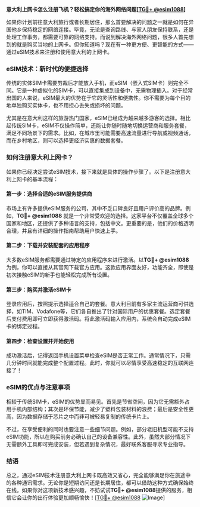 **意大利上网卡怎么注册飞机？轻松搞定你的海外网络问题[[TG💪+ @esim1088](https://t.me/s/esim1088)]**

如果你计划前往意大利旅行或者长期居住，那么首要解决的问题之一就是如何在异国他乡保持稳定的网络连接。毕竟，无论是查询路线、与家人朋友保持联系，还是处理工作事务，都需要可靠的网络支持。而说到解决海外网络问题，很多人首先想到的就是购买当地的上网卡。但你知道吗？现在有一种更方便、更智能的方式——通过eSIM技术来注册和使用意大利的上网卡。

### eSIM技术：新时代的便捷选择

传统的实体SIM卡需要剪裁后才能放入手机，而eSIM（嵌入式SIM卡）则完全不同。它是一种虚拟化的SIM卡，可以直接集成到设备中，无需物理插入。对于经常出国的人来说，eSIM最大的优势在于它的灵活性和便携性。你不需要为每个目的地单独购买实体卡，也不用担心丢失或损坏的问题。

尤其是在意大利这样的旅游热门国家，eSIM已经成为越来越多游客的选择。相比起传统SIM卡，eSIM不仅操作简单，还能让你随时随地切换运营商和服务套餐，满足不同场景下的需求。比如，在城市里可能需要高速流量进行导航或视频通话，而在乡村地区，则可以选择更经济实惠的数据套餐。

### 如何注册意大利上网卡？

如果你已经决定尝试eSIM技术，接下来就是具体的操作步骤了。以下是注册意大利上网卡的基本流程：

#### 第一步：选择合适的eSIM服务提供商

市场上有许多提供eSIM服务的公司，其中不乏口碑良好且用户评价高的品牌。例如，**TG💪+ @esim1088** 就是一个非常受欢迎的选择。这家平台不仅覆盖全球多个国家和地区，还提供了多种语言的支持，包括中文。更重要的是，他们的价格透明合理，并且有详细的操作指南帮助用户快速上手。

#### 第二步：下载并安装配套的应用程序

大多数eSIM服务都需要通过特定的应用程序来进行激活。以**TG💪+ @esim1088**为例，你可以直接从其官网下载官方应用。这款应用界面友好，功能齐全，即使是初次接触eSIM的新手也能轻松完成所有设置。

#### 第三步：购买并激活eSIM卡

登录应用后，按照提示选择适合自己的套餐。意大利目前有多家主流运营商可供选择，如TIM、Vodafone等，它们各自推出了针对国际用户的优惠套餐。选定套餐后支付费用即可立即获得激活码。将此激活码输入应用内，系统会自动完成eSIM卡的绑定过程。

#### 第四步：检查设置并开始使用

成功激活后，记得返回手机设置菜单检查eSIM是否正常工作。通常情况下，只需几分钟时间就能完成整个配置过程。此时，你就可以尽情享受高速稳定的互联网连接了！

### eSIM的优点与注意事项

相较于传统SIM卡，eSIM的优势显而易见。首先是节省空间，因为它无需额外占用手机内部结构；其次是环保节能，减少了塑料包装材料的浪费；最后是安全性更高，因为数据存储于芯片之中而非可被轻易复制的传统卡片上。

不过，在享受便利的同时也要注意一些细节问题。例如，部分老旧机型可能不支持eSIM功能，所以在购买前务必确认自己的设备兼容性。此外，虽然大部分情况下无需额外工具即可完成安装，但若遇到复杂情况，最好联系客服寻求专业指导。

### 结语

总之，通过eSIM技术注册意大利上网卡既高效又省心，完全能够满足你在旅途中的各种通讯需求。无论你是短期访问还是长期居住，都可以借助这种方式确保始终在线。如果你对这项新技术感兴趣，不妨试试**TG💪+ @esim1088**提供的服务，相信它会让你的出行体验更加顺畅愉快！[[TG💪+ @esim1088](https://t.me/s/esim1088) ![Image](https://i.postimg.cc/4NQfJmqS/Snipaste-2025-05-13-00-14-12.png)]